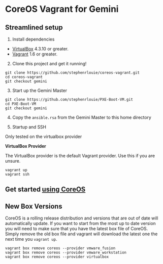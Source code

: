 # CoreOS Vagrant for Gemini 

## Streamlined setup

1) Install dependencies

* [VirtualBox][virtualbox] 4.3.10 or greater.
* [Vagrant][vagrant] 1.6 or greater.

2) Clone this project and get it running!

```
git clone https://github.com/stephenrlouie/coreos-vagrant.git
cd coreos-vagrant
git checkout gemini
```

3) Start up the Gemini Master

```
git clone https://github.com/stephenrlouie/PXE-Boot-VM.git
cd PXE-Boot-VM
git checkout gemini
```

4) Copy the `ansible.rsa` from the Gemini Master to this home directory

5) Startup and SSH

Only tested on the virtualbox provider

**VirtualBox Provider**

The VirtualBox provider is the default Vagrant provider. Use this if you are unsure.

```
vagrant up
vagrant ssh
```

## Get started [using CoreOS][using-coreos]

[virtualbox]: https://www.virtualbox.org/
[vagrant]: https://www.vagrantup.com/downloads.html
[using-coreos]: http://coreos.com/docs/using-coreos/

## New Box Versions

CoreOS is a rolling release distribution and versions that are out of date will automatically update.
If you want to start from the most up to date version you will need to make sure that you have the latest box file of CoreOS.
Simply remove the old box file and vagrant will download the latest one the next time you `vagrant up`.

```
vagrant box remove coreos --provider vmware_fusion
vagrant box remove coreos --provider vmware_workstation
vagrant box remove coreos --provider virtualbox
```

